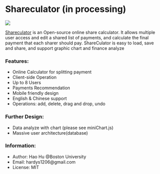 # Shareculator (in processing)
<p><a href="http://hhao.hostei.com/shareculator/index.php" target="_blank">
<img src="http://hhao.hostei.com/shareculator/pic/logo.png"/></a></p>

<a href="http://hhao.hostei.com/shareculator/index.php" target="_blank">Shareculator</a> is an Open-source online share calculator. It allows multiple user access and edit a shared list of payments, and calculate the final payment that each sharer should pay. ShareCulator is easy to load, save and share, and support graphic chart and finance analyze

<h3>Features: </h3>
  <ul>
    <li>Online Calculator for splitting payment</li>
    <li>Client-side Operation</li>
    <li>Up to 8 Users</li>
    <li>Payments Recommendation</li>
    <li>Mobile friendly design</li>
    <li>English & Chinese support</li>
    <li>Operations: add, delete, drag and drop, undo</li>
  </ul>

<h3>Further Design: </h3>
  <ul>
    <li>Data analyze with chart (please see miniChart.js)</li>
    <li>Massive user architecture(database)</li>
  </ul>

<h3>Information: </h3>
  <ul>
    <li>Author: Hao Hu @Boston University</li>
    <li>Email:  hardys1206@gmail.com</li>
    <li>License: MIT</li>
  </ul>

